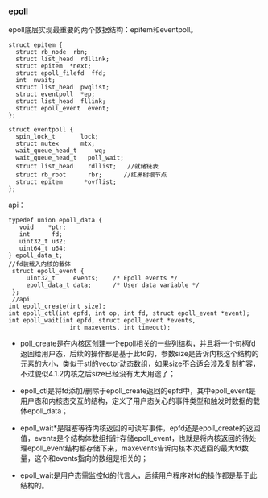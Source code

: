 ### epoll

epoll底层实现最重要的两个数据结构：epitem和eventpoll。
```
struct epitem {
  struct rb_node  rbn;      
  struct list_head  rdllink; 
  struct epitem  *next;      
  struct epoll_filefd  ffd;  
  int  nwait;                 
  struct list_head  pwqlist;  
  struct eventpoll  *ep;      
  struct list_head  fllink;   
  struct epoll_event  event;  
};

struct eventpoll {
  spin_lock_t       lock; 
  struct mutex      mtx;  
  wait_queue_head_t     wq; 
  wait_queue_head_t   poll_wait; 
  struct list_head    rdllist;   //就绪链表
  struct rb_root      rbr;      //红黑树根节点 
  struct epitem      *ovflist;
};
```

api：
```//用户数据载体
typedef union epoll_data {
   void    *ptr;
   int      fd;
   uint32_t u32;
   uint64_t u64;
} epoll_data_t;
//fd装载入内核的载体
 struct epoll_event {
     uint32_t     events;    /* Epoll events */
     epoll_data_t data;      /* User data variable */
 };
 //api
int epoll_create(int size); 
int epoll_ctl(int epfd, int op, int fd, struct epoll_event *event);  
int epoll_wait(int epfd, struct epoll_event *events,
                 int maxevents, int timeout);
```
+ poll_create是在内核区创建一个epoll相关的一些列结构，并且将一个句柄fd返回给用户态，后续的操作都是基于此fd的，参数size是告诉内核这个结构的元素的大小，类似于stl的vector动态数组，如果size不合适会涉及复制扩容，不过貌似4.1.2内核之后size已经没有太大用途了；

+ epoll_ctl是将fd添加/删除于epoll_create返回的epfd中，其中epoll_event是用户态和内核态交互的结构，定义了用户态关心的事件类型和触发时数据的载体epoll_data；

+ epoll_wait*是阻塞等待内核返回的可读写事件，epfd还是epoll_create的返回值，events是个结构体数组指针存储epoll_event，也就是将内核返回的待处理epoll_event结构都存储下来，maxevents告诉内核本次返回的最大fd数量，这个和events指向的数组是相关的；

+ epoll_wait是用户态需监控fd的代言人，后续用户程序对fd的操作都是基于此结构的。